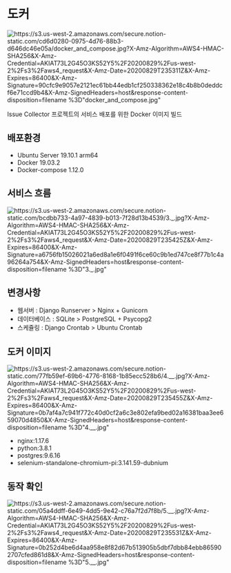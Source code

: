 # 도커

![https://s3.us-west-2.amazonaws.com/secure.notion-static.com/cd6d0280-0975-4d76-88b3-d646dc46e05a/docker_and_compose.jpg?X-Amz-Algorithm=AWS4-HMAC-SHA256&X-Amz-Credential=AKIAT73L2G45O3KS52Y5%2F20200829%2Fus-west-2%2Fs3%2Faws4_request&X-Amz-Date=20200829T235311Z&X-Amz-Expires=86400&X-Amz-Signature=90cfc9e9057e2121ec61bb44edb1cf250338362e18c4b8b0deddcf6e71ccd9b4&X-Amz-SignedHeaders=host&response-content-disposition=filename %3D"docker_and_compose.jpg"](https://s3.us-west-2.amazonaws.com/secure.notion-static.com/cd6d0280-0975-4d76-88b3-d646dc46e05a/docker_and_compose.jpg?X-Amz-Algorithm=AWS4-HMAC-SHA256&X-Amz-Credential=AKIAT73L2G45O3KS52Y5%2F20200829%2Fus-west-2%2Fs3%2Faws4_request&X-Amz-Date=20200829T235311Z&X-Amz-Expires=86400&X-Amz-Signature=90cfc9e9057e2121ec61bb44edb1cf250338362e18c4b8b0deddcf6e71ccd9b4&X-Amz-SignedHeaders=host&response-content-disposition=filename%20%3D%22docker_and_compose.jpg%22)

Issue Collector 프로젝트의 서비스 배포를 위한 Docker 이미지 빌드

## 배포환경

- Ubuntu Server 19.10.1 arm64
- Docker 19.03.2
- Docker-compose 1.12.0

## 서비스 흐름

![https://s3.us-west-2.amazonaws.com/secure.notion-static.com/bcdbb733-4a97-4839-b013-7f28d13b4539/3._.jpg?X-Amz-Algorithm=AWS4-HMAC-SHA256&X-Amz-Credential=AKIAT73L2G45O3KS52Y5%2F20200829%2Fus-west-2%2Fs3%2Faws4_request&X-Amz-Date=20200829T235425Z&X-Amz-Expires=86400&X-Amz-Signature=a6756fb15026021a6ed8a1e6f0491f6ce60c9b1ed747ce8f77b1c4a96264a754&X-Amz-SignedHeaders=host&response-content-disposition=filename %3D"3._.jpg"](https://s3.us-west-2.amazonaws.com/secure.notion-static.com/bcdbb733-4a97-4839-b013-7f28d13b4539/3._.jpg?X-Amz-Algorithm=AWS4-HMAC-SHA256&X-Amz-Credential=AKIAT73L2G45O3KS52Y5%2F20200829%2Fus-west-2%2Fs3%2Faws4_request&X-Amz-Date=20200829T235425Z&X-Amz-Expires=86400&X-Amz-Signature=a6756fb15026021a6ed8a1e6f0491f6ce60c9b1ed747ce8f77b1c4a96264a754&X-Amz-SignedHeaders=host&response-content-disposition=filename%20%3D%223._.jpg%22)

## 변경사항

- 웹서버 : Django Runserver > Nginx + Gunicorn
- 데이터베이스 : SQLite > PostgreSQL + Psycopg2
- 스케쥴링 : Django Crontab > Ubuntu Crontab

## 도커 이미지

![https://s3.us-west-2.amazonaws.com/secure.notion-static.com/77fb59ef-69b6-4776-8168-1b85ecc528b6/4.__.jpg?X-Amz-Algorithm=AWS4-HMAC-SHA256&X-Amz-Credential=AKIAT73L2G45O3KS52Y5%2F20200829%2Fus-west-2%2Fs3%2Faws4_request&X-Amz-Date=20200829T235455Z&X-Amz-Expires=86400&X-Amz-Signature=0b7af4a7c941f772c40d0cf2a6c3e802efa9bed02a16381baa3ee659070d4850&X-Amz-SignedHeaders=host&response-content-disposition=filename %3D"4.__.jpg"](https://s3.us-west-2.amazonaws.com/secure.notion-static.com/77fb59ef-69b6-4776-8168-1b85ecc528b6/4.__.jpg?X-Amz-Algorithm=AWS4-HMAC-SHA256&X-Amz-Credential=AKIAT73L2G45O3KS52Y5%2F20200829%2Fus-west-2%2Fs3%2Faws4_request&X-Amz-Date=20200829T235455Z&X-Amz-Expires=86400&X-Amz-Signature=0b7af4a7c941f772c40d0cf2a6c3e802efa9bed02a16381baa3ee659070d4850&X-Amz-SignedHeaders=host&response-content-disposition=filename%20%3D%224.__.jpg%22)

- nginx:1.17.6
- python:3.8.1
- postgres:9.6.16
- selenium-standalone-chromium-pi:3.141.59-dubnium

## 동작 확인

![https://s3.us-west-2.amazonaws.com/secure.notion-static.com/05a4ddff-6e49-4dd5-9e42-c76a7f2d7f8b/5.__.jpg?X-Amz-Algorithm=AWS4-HMAC-SHA256&X-Amz-Credential=AKIAT73L2G45O3KS52Y5%2F20200829%2Fus-west-2%2Fs3%2Faws4_request&X-Amz-Date=20200829T235531Z&X-Amz-Expires=86400&X-Amz-Signature=0b252d4be6d4aa958e8f82d67b513905b5dbf7dbb84ebb865902707cfed861d8&X-Amz-SignedHeaders=host&response-content-disposition=filename %3D"5.__.jpg"](https://s3.us-west-2.amazonaws.com/secure.notion-static.com/05a4ddff-6e49-4dd5-9e42-c76a7f2d7f8b/5.__.jpg?X-Amz-Algorithm=AWS4-HMAC-SHA256&X-Amz-Credential=AKIAT73L2G45O3KS52Y5%2F20200829%2Fus-west-2%2Fs3%2Faws4_request&X-Amz-Date=20200829T235531Z&X-Amz-Expires=86400&X-Amz-Signature=0b252d4be6d4aa958e8f82d67b513905b5dbf7dbb84ebb865902707cfed861d8&X-Amz-SignedHeaders=host&response-content-disposition=filename%20%3D%225.__.jpg%22)